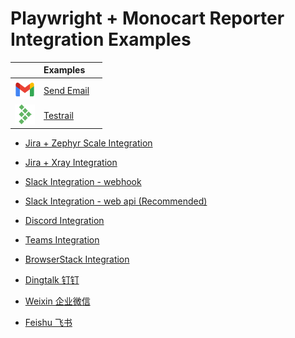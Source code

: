# Playwright + Monocart Reporter Integration Examples


|   |Examples||
|:-:|:---|:------|
|![](assets/email.png)|[Send Email](send-email)||
|![](assets/testrail.png)|[Testrail](testrail)||

- [Jira + Zephyr Scale Integration](/integrations/zephyr-scale)
- [Jira + Xray Integration](/integrations/xray)

- [Slack Integration - webhook](/integrations/slack-webhook)
- [Slack Integration - web api (Recommended)](/integrations/slack-web-api)

- [Discord Integration](/integrations/discord-webhook)
- [Teams Integration](/integrations/teams-webhook)

- [BrowserStack Integration](/integrations/browserstack)

- [Dingtalk 钉钉](/integrations/dingtalk-webhook)
- [Weixin 企业微信](/integrations/weixin-webhook)
- [Feishu 飞书](/integrations/feishu-webhook)
